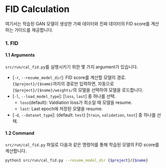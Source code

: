 # FID Calculation
여기서는 학습된 GAN 모델이 생성한 가짜 데이터와 진짜 데이터의 FID score를 계산하는 가이드를 제공합니다.

### 1. FID
#### 1.1 Arguments
`src/run/cal_fid.py`를 실행시키기 위한 몇 가지 argument가 있습니다.
* [`-r`, `--resume_model_dir`]: FID score를 계산할 모델의 경로. `{$project}/{$name}`까지의 경로만 입력하면, 자동으로 `{$project}/{$name}/weights/`의 모델을 선택하여 모델을 로드합니다.
* [`-l`, `--load_model_type`]: [`loss`, `last`] 중 하나를 선택.
    * `loss`(default): Valdiation loss가 최소일 때 모델을 resume.
    * `last`: Last epoch에 저장된 모델을 resume.
* [`-d`, `--dataset_type`]: (default: `test`) [`train`, `validation`, `test`] 중 하나를 선택.


#### 1.2 Command
`src/run/cal_fid.py` 파일로 다음과 같은 명령어를 통해 학습된 모델의 FID score를 계산합니다.
```bash
python3 src/run/cal_fid.py --resume_model_dir {$project}/{$name}
```